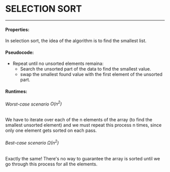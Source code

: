 # SELECTION SORT

---



#### Properties:

In selection sort, the idea of the algorithm is to find the smallest list.

#### Pseudocode:

- Repeat until no unsorted elements remaina:
    - Search the unsorted part  of the data to find the smallest value.
    - swap the smallest found value with the first element of the unsorted part.

#### Runtimes:

###### Worst-case scenario $O(n^2)$

We have to iterate over each of the n elements of the array (to find the smallest unsorted element) and we must repeat this process   n times, since only one element gets sorted on each pass.

###### Best-case scenario $\Omega(n^2)$

Exactly the same! There's no way to guarantee the array is sorted until we go through this process for all the elements.